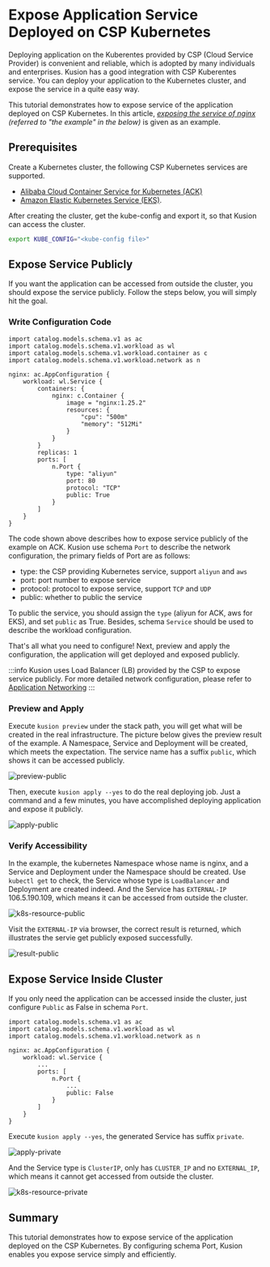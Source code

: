 # Expose Application Service Deployed on CSP Kubernetes

Deploying application on the Kuberentes provided by CSP (Cloud Service Provider) is convenient and reliable, which is adopted by many individuals and enterprises. Kusion has a good integration with CSP Kuberentes service. You can deploy your application to the Kubernetes cluster, and expose the service in a quite easy way. 

This tutorial demonstrates how to expose service of the application deployed on CSP Kubernetes. In this article, *[exposing the service of nginx](https://github.com/KusionStack/konfig/blob/main/example/nginx/dev/main.k) (referred to "the example" in the below)*  is given as an example.

## Prerequisites

Create a Kubernetes cluster, the following CSP Kubernetes services are supported.

- [Alibaba Cloud Container Service for Kubernetes (ACK)](https://www.alibabacloud.com/product/kubernetes)
- [Amazon Elastic Kubernetes Service (EKS)](https://aws.amazon.com/eks).

After creating the cluster, get the kube-config and export it, so that Kusion can access the cluster.

```bash
export KUBE_CONFIG="<kube-config file>"
```

## Expose Service Publicly

If you want the application can be accessed from outside the cluster, you should expose the service publicly. Follow the steps below, you will simply hit the goal.

### Write Configuration Code

```
import catalog.models.schema.v1 as ac
import catalog.models.schema.v1.workload as wl
import catalog.models.schema.v1.workload.container as c
import catalog.models.schema.v1.workload.network as n

nginx: ac.AppConfiguration {
    workload: wl.Service {
        containers: {
            nginx: c.Container {
                image = "nginx:1.25.2"
                resources: {
                    "cpu": "500m"
                    "memory": "512Mi"
                }
            }
        }
        replicas: 1
        ports: [
            n.Port {
                type: "aliyun"
                port: 80
                protocol: "TCP"
                public: True
            }
        ]
    }
}
```

The code shown above describes how to expose service publicly of the example on ACK. Kusion use schema `Port` to describe the network configuration, the primary fields of Port are as follows:

- type: the CSP providing Kubernetes service, support `aliyun` and `aws`
- port: port number to expose service
- protocol: protocol to expose service, support `TCP` and  `UDP`
- public: whether to public the service

To public the service, you should assign the `type` (aliyun for ACK, aws for EKS), and set `public` as True. Besides, schema `Service` should be used to describe the workload configuration.

That's all what you need to configure! Next, preview and apply the configuration, the application will get deployed and exposed publicly.

:::info
Kusion uses Load Balancer (LB) provided by the CSP to expose service publicly. For more detailed network configuration, please refer to [Application Networking](../../config-walkthrough/networking)
:::

### Preview and Apply

Execute `kusion preview` under the stack path, you will get what will be created in the real infrastructure. The picture below gives the preview result of the example. A Namespace, Service and Deployment will be created, which meets the expectation. The service name has a suffix `public`, which shows it can be accessed publicly.

![preview-public](/img/docs/user_docs/cloud-resources/expose-service/preview-public.png)

Then, execute `kusion apply --yes` to do the real deploying job. Just a command and a few minutes, you have accomplished deploying application and expose it publicly.

![apply-public](/img/docs/user_docs/cloud-resources/expose-service/apply-public.png)

### Verify Accessibility

In the example, the kubernetes Namespace whose name is nginx, and a Service and Deployment under the Namespace should be created. Use `kubectl get` to check, the Service whose type is `LoadBalancer` and Deployment are created indeed. And the Service has `EXTERNAL-IP` 106.5.190.109, which means it can be accessed from outside the cluster.

![k8s-resource-public](/img/docs/user_docs/cloud-resources/expose-service/k8s-resource-public.png)

Visit the `EXTERNAL-IP` via browser, the correct result is returned, which illustrates the servie get publicly exposed successfully.

![result-public](/img/docs/user_docs/cloud-resources/expose-service/result-public.png)

## Expose Service Inside Cluster

If you only need the application can be accessed inside the cluster, just configure `Public` as False in schema `Port`.

```
import catalog.models.schema.v1 as ac
import catalog.models.schema.v1.workload as wl
import catalog.models.schema.v1.workload.network as n

nginx: ac.AppConfiguration {
    workload: wl.Service {
        ...
        ports: [
            n.Port {
                ...
                public: False
            }
        ]
    }
}
```

Execute `kusion apply --yes`, the generated Service has suffix `private`.

![apply-private](/img/docs/user_docs/cloud-resources/expose-service/apply-private.png)

And the Service type is `ClusterIP`, only has `CLUSTER_IP` and no `EXTERNAL_IP`, which means it cannot get accessed from outside the cluster. 

![k8s-resource-private](/img/docs/user_docs/cloud-resources/expose-service/k8s-resource-private.png)

## Summary
This tutorial demonstrates how to expose service of the application deployed on the CSP Kubernetes. By configuring schema Port, Kusion enables you expose service simply and efficiently.
